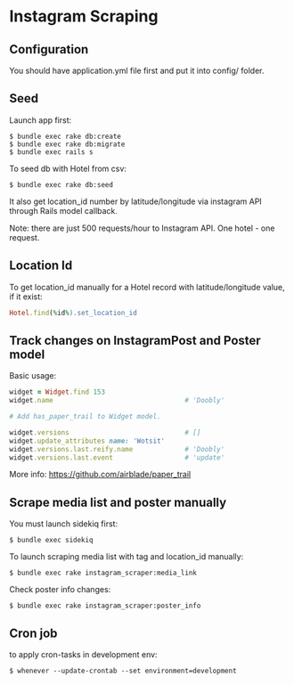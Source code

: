 # Instagram Scraping

## Configuration

You should have application.yml file first and put it into config/ folder.

## Seed

Launch app first:

```console
$ bundle exec rake db:create
$ bundle exec rake db:migrate
$ bundle exec rails s
```

To seed db with Hotel from csv:

```console
$ bundle exec rake db:seed
```

It also get location_id number by latitude/longitude via instagram API
through Rails model callback.

Note: there are just 500 requests/hour to Instagram API. One hotel - one
request.

## Location Id

To get location_id manually for a Hotel record with latitude/longitude
value, if it exist:

```ruby
Hotel.find(%id%).set_location_id
```

## Track changes on InstagramPost and Poster model

Basic usage:

```ruby
widget = Widget.find 153
widget.name                                 # 'Doobly'

# Add has_paper_trail to Widget model.

widget.versions                             # []
widget.update_attributes name: 'Wotsit'
widget.versions.last.reify.name             # 'Doobly'
widget.versions.last.event                  # 'update'
```

More info: https://github.com/airblade/paper_trail

## Scrape media list and poster manually

You must launch sidekiq first:

```console
$ bundle exec sidekiq
```

To launch scraping media list with tag and location_id manually:

```console
$ bundle exec rake instagram_scraper:media_link
```

Check poster info changes:

```console
$ bundle exec rake instagram_scraper:poster_info
```

## Cron job

to apply cron-tasks in development env:

```console
$ whenever --update-crontab --set environment=development 
```

